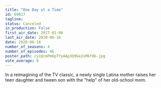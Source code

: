 ```yaml
---
title: "One Day at a Time"
id: 69017
tagline: 
status: Canceled
in_production: False
first_air_date: 2017-01-06
last_air_date: 2020-06-16
date: 2020-06-16
number_of_seasons: 4
number_of_episodes: 46
poster_path: /yiQcmPm6pTYyAAp3Q9Ge2xMkf8b.jpg
vote_average: 8
---
```


In a reimagining of the TV classic, a newly single Latina mother raises her teen daughter and tween son with the "help" of her old-school mom.

